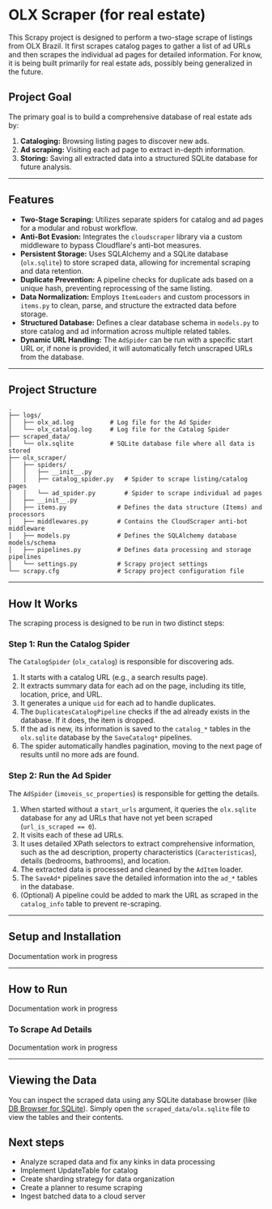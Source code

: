 # OLX Scraper (for real estate)

This Scrapy project is designed to perform a two-stage scrape of listings from OLX Brazil. It first scrapes catalog pages to gather a list of ad URLs and then scrapes the individual ad pages for detailed information. For know, it is being built primarily for real estate ads, possibly being generalized in the future.

## Project Goal

The primary goal is to build a comprehensive database of real estate ads by:
1.  **Cataloging:** Browsing listing pages to discover new ads.
2.  **Ad scraping:** Visiting each ad page to extract in-depth information.
3.  **Storing:** Saving all extracted data into a structured SQLite database for future analysis.

---

## Features

* **Two-Stage Scraping:** Utilizes separate spiders for catalog and ad pages for a modular and robust workflow.
* **Anti-Bot Evasion:** Integrates the `cloudscraper` library via a custom middleware to bypass Cloudflare's anti-bot measures.
* **Persistent Storage:** Uses SQLAlchemy and a SQLite database (`olx.sqlite`) to store scraped data, allowing for incremental scraping and data retention.
* **Duplicate Prevention:** A pipeline checks for duplicate ads based on a unique hash, preventing reprocessing of the same listing.
* **Data Normalization:** Employs `ItemLoaders` and custom processors in `items.py` to clean, parse, and structure the extracted data before storage.
* **Structured Database:** Defines a clear database schema in `models.py` to store catalog and ad information across multiple related tables.
* **Dynamic URL Handling:** The `AdSpider` can be run with a specific start URL or, if none is provided, it will automatically fetch unscraped URLs from the database.

---

## Project Structure

```
.
├── logs/
│   ├── olx_ad.log          # Log file for the Ad Spider
│   └── olx_catalog.log     # Log file for the Catalog Spider
├── scraped_data/
│   └── olx.sqlite          # SQLite database file where all data is stored
├── olx_scraper/
│   ├── spiders/
│   │   ├── __init__.py
│   │   ├── catalog_spider.py   # Spider to scrape listing/catalog pages
│   │   └── ad_spider.py        # Spider to scrape individual ad pages
│   ├── __init__.py
│   ├── items.py              # Defines the data structure (Items) and processors
│   ├── middlewares.py        # Contains the CloudScraper anti-bot middleware
│   ├── models.py             # Defines the SQLAlchemy database models/schema
│   ├── pipelines.py          # Defines data processing and storage pipelines
│   └── settings.py           # Scrapy project settings
└── scrapy.cfg                # Scrapy project configuration file
```

---

## How It Works

The scraping process is designed to be run in two distinct steps:

### Step 1: Run the Catalog Spider

The `CatalogSpider` (`olx_catalog`) is responsible for discovering ads.

1.  It starts with a catalog URL (e.g., a search results page).
2.  It extracts summary data for each ad on the page, including its title, location, price, and URL.
3.  It generates a unique `uid` for each ad to handle duplicates.
4.  The `DuplicatesCatalogPipeline` checks if the ad already exists in the database. If it does, the item is dropped.
5.  If the ad is new, its information is saved to the `catalog_*` tables in the `olx.sqlite` database by the `SaveCatalog*` pipelines.
6.  The spider automatically handles pagination, moving to the next page of results until no more ads are found.

### Step 2: Run the Ad Spider

The `AdSpider` (`imoveis_sc_properties`) is responsible for getting the details.

1.  When started without a `start_urls` argument, it queries the `olx.sqlite` database for any ad URLs that have not yet been scraped (`url_is_scraped == 0`).
2.  It visits each of these ad URLs.
3.  It uses detailed XPath selectors to extract comprehensive information, such as the ad description, property characteristics (`Características`), details (bedrooms, bathrooms), and location.
4.  The extracted data is processed and cleaned by the `AdItem` loader.
5.  The `SaveAd*` pipelines save the detailed information into the `ad_*` tables in the database.
6.  (Optional) A pipeline could be added to mark the URL as scraped in the `catalog_info` table to prevent re-scraping.

---

## Setup and Installation

Documentation work in progress

<!-- 1.  **Clone the repository:**
    ```bash
    git clone <your-repo-url>
    cd <your-repo-name>
    ```

2.  **Create a virtual environment (recommended):**
    ```bash
    python -m venv venv
    source venv/bin/activate  # On Windows, use `venv\Scripts\activate`
    ```

3.  **Install dependencies:**
    This project requires Scrapy and other libraries. Create a `requirements.txt` file with the following content:
    ```
    Scrapy
    cloudscraper
    SQLAlchemy
    bs4
    ```
    Then, install them:
    ```bash
    pip install -r requirements.txt
    ``` -->

---

## How to Run

Documentation work in progress

<!-- Make sure you are in the project's root directory (the one containing `scrapy.cfg`).

### To Scrape a New Catalog

Run the `olx_catalog` spider, providing a starting URL.

```bash
scrapy crawl olx_catalog -a start_urls="[https://www.olx.com.br/imoveis/aluguel/estado-es](https://www.olx.com.br/imoveis/aluguel/estado-es)"
``` -->

### To Scrape Ad Details

Documentation work in progress

<!-- Once you have populated the database with catalog URLs, run the `imoveis_sc_properties` spider without any arguments. It will automatically find and scrape the pending URLs.

```bash
scrapy crawl imoveis_sc_properties
```

You can also run it on a single ad URL for testing purposes:

```bash
scrapy crawl imoveis_sc_properties -a start_urls="<url-of-a-single-ad>"
``` -->

---

## Viewing the Data

You can inspect the scraped data using any SQLite database browser (like [DB Browser for SQLite](https://sqlitebrowser.org/)). Simply open the `scraped_data/olx.sqlite` file to view the tables and their contents.

## Next steps

- Analyze scraped data and fix any kinks in data processing
- Implement UpdateTable for catalog
- Create sharding strategy for data organization
- Create a planner to resume scraping
- Ingest batched data to a cloud server